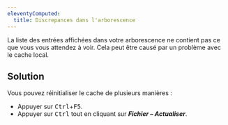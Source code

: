 ```yaml
---
eleventyComputed:
  title: Discrepances dans l'arborescence
---
```

La liste des entrées affichées dans votre arborescence ne contient pas ce que vous vous attendez à voir. Cela peut être causé par un problème avec le cache local.  
## Solution
Vous pouvez réinitialiser le cache de plusieurs manières :  
* Appuyer sur <kbd>Ctrl</kbd>+<kbd>F5</kbd>.
* Appuyer sur <kbd>Ctrl</kbd> tout en cliquant sur ***Fichier – Actualiser***.
